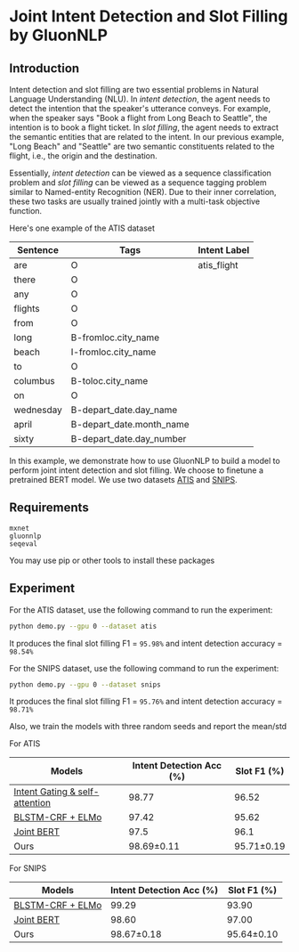 # Joint Intent Detection and Slot Filling by GluonNLP


## Introduction
Intent detection and slot filling are two essential problems in Natural Language Understanding (NLU).
In _intent detection_, the agent needs to detect the intention that the speaker's utterance conveys.
 For example, when the speaker says "Book a flight from Long Beach to Seattle", the intention is to book a flight ticket.
In _slot filling_, the agent needs to extract the semantic entities that are related to the intent. In our previous example,
"Long Beach" and "Seattle" are two semantic constituents related to the flight, i.e., the origin and the destination.

Essentially, _intent detection_ can be viewed as a sequence classification problem and _slot filling_ can be viewed as a
sequence tagging problem similar to Named-entity Recognition (NER). Due to their inner correlation, these two tasks are usually
trained jointly with a multi-task objective function.  

Here's one example of the ATIS dataset

| Sentence  | Tags | Intent Label |
| --------- | ---- | ------------ |
|    are    | O    |    atis_flight |
| there     | O    |  |
| any       | O    |  |
| flights   | O    |  |
| from      | O    |  |
| long      | B-fromloc.city_name |  |
| beach     | I-fromloc.city_name |  |
| to        | O                   |  |
| columbus  | B-toloc.city_name   |  |
| on        | O                   |  |
| wednesday | B-depart_date.day_name    |  |
| april     | B-depart_date.month_name  |  |
| sixty     | B-depart_date.day_number  |  |



In this example, we demonstrate how to use GluonNLP to build a model to perform joint intent detection and slot filling. We 
choose to finetune a pretrained BERT model.  We use two datasets [ATIS](https://github.com/yvchen/JointSLU) and [SNIPS](https://github.com/snipsco/nlu-benchmark/tree/master/2017-06-custom-intent-engines).
 
## Requirements

```
mxnet
gluonnlp
seqeval
```

You may use pip or other tools to install these packages

## Experiment
For the ATIS dataset, use the following command to run the experiment:
```bash
python demo.py --gpu 0 --dataset atis
```

It produces the final slot filling F1 = `95.98%` and intent detection accuracy = `98.54%`

For the SNIPS dataset, use the following command to run the experiment:
```bash
python demo.py --gpu 0 --dataset snips
```
It produces the final slot filling F1 = `95.76%` and intent detection accuracy = `98.71%`

Also, we train the models with three random seeds and report the mean/std

For ATIS

| Models | Intent Detection Acc (%) | Slot F1 (%) |
| ------ | ------------------------ | ----------- |
| [Intent Gating & self-attention](https://www.aclweb.org/anthology/D18-1417) | 98.77 | 96.52 |
| [BLSTM-CRF + ELMo](https://arxiv.org/abs/1811.05370) | 97.42 | 95.62 |
| [Joint BERT](https://arxiv.org/pdf/1902.10909.pdf) |  97.5 | 96.1 |
| Ours | 98.69±0.11  | 95.71±0.19 |

For SNIPS

| Models | Intent Detection Acc (%) | Slot F1 (%) |
| ------ | ------------------------ | ----------- |
| [BLSTM-CRF + ELMo](https://arxiv.org/abs/1811.05370) | 99.29 | 93.90 |
| [Joint BERT](https://arxiv.org/pdf/1902.10909.pdf) | 98.60 | 97.00 |
| Ours | 98.67±0.18 | 95.64±0.10 |
